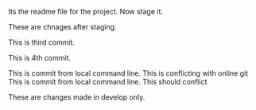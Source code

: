 Its the readme file for the project. Now stage it.

These are chnages after staging.

This is third commit.

This is 4th commit.

This is commit from local command line. This is conflicting with online git
This is commit from local command line. This should conflict

These are changes made in develop only.
